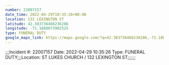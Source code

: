 ```yaml
---
number: 22007157
date_time: 2022-04-29T10:35:26+00:00
location: 132 LEXINGTON ST
latitude: 42.383736466236286
longitude: -71.1888073902525
type: FUNERAL DUTY
google_maps_link: https://maps.google.com/?q=42.383736466236286,-71.1888073902525
---
```


;;;Incident #: 22007157  Date: 2022-04-29 10:35:26   Type: FUNERAL DUTY;;;Location: ST LUKES CHURCH / 132 LEXINGTON ST;;;;;;
